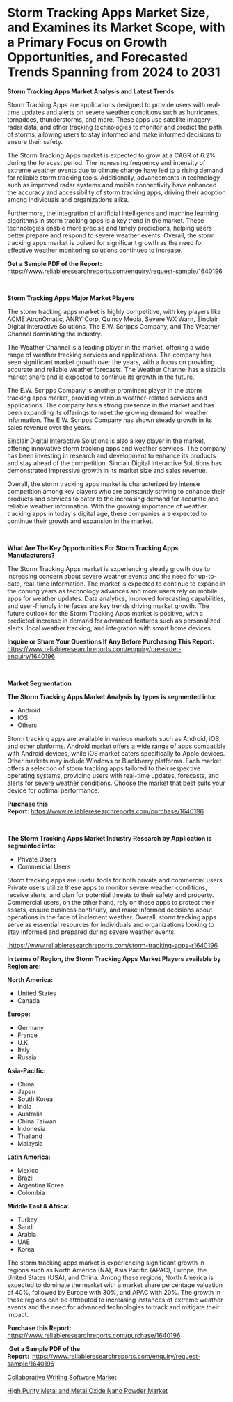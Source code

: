 <p><h1>Storm Tracking Apps Market Size, and Examines its Market Scope, with a Primary Focus on Growth Opportunities, and Forecasted Trends Spanning from 2024 to 2031</h1></p><p><strong>Storm Tracking Apps Market Analysis and Latest Trends</strong></p>
<p><p>Storm Tracking Apps are applications designed to provide users with real-time updates and alerts on severe weather conditions such as hurricanes, tornadoes, thunderstorms, and more. These apps use satellite imagery, radar data, and other tracking technologies to monitor and predict the path of storms, allowing users to stay informed and make informed decisions to ensure their safety.</p><p>The Storm Tracking Apps market is expected to grow at a CAGR of 6.2% during the forecast period. The increasing frequency and intensity of extreme weather events due to climate change have led to a rising demand for reliable storm tracking tools. Additionally, advancements in technology such as improved radar systems and mobile connectivity have enhanced the accuracy and accessibility of storm tracking apps, driving their adoption among individuals and organizations alike.</p><p>Furthermore, the integration of artificial intelligence and machine learning algorithms in storm tracking apps is a key trend in the market. These technologies enable more precise and timely predictions, helping users better prepare and respond to severe weather events. Overall, the storm tracking apps market is poised for significant growth as the need for effective weather monitoring solutions continues to increase.</p></p>
<p><strong>Get a Sample PDF of the Report:&nbsp;</strong> <a href="https://www.reliableresearchreports.com/enquiry/request-sample/1640196">https://www.reliableresearchreports.com/enquiry/request-sample/1640196</a></p>
<p>&nbsp;</p>
<p><strong>Storm Tracking Apps Major Market Players</strong></p>
<p><p>The storm tracking apps market is highly competitive, with key players like ACME AtronOmatic, ANRY Corp, Quincy Media, Severe WX Warn, Sinclair Digital Interactive Solutions, The E.W. Scripps Company, and The Weather Channel dominating the industry.</p><p>The Weather Channel is a leading player in the market, offering a wide range of weather tracking services and applications. The company has seen significant market growth over the years, with a focus on providing accurate and reliable weather forecasts. The Weather Channel has a sizable market share and is expected to continue its growth in the future.</p><p>The E.W. Scripps Company is another prominent player in the storm tracking apps market, providing various weather-related services and applications. The company has a strong presence in the market and has been expanding its offerings to meet the growing demand for weather information. The E.W. Scripps Company has shown steady growth in its sales revenue over the years.</p><p>Sinclair Digital Interactive Solutions is also a key player in the market, offering innovative storm tracking apps and weather services. The company has been investing in research and development to enhance its products and stay ahead of the competition. Sinclair Digital Interactive Solutions has demonstrated impressive growth in its market size and sales revenue.</p><p>Overall, the storm tracking apps market is characterized by intense competition among key players who are constantly striving to enhance their products and services to cater to the increasing demand for accurate and reliable weather information. With the growing importance of weather tracking apps in today's digital age, these companies are expected to continue their growth and expansion in the market.</p></p>
<p>&nbsp;</p>
<p><strong>What Are The Key Opportunities For Storm Tracking Apps Manufacturers?</strong></p>
<p><p>The Storm Tracking Apps market is experiencing steady growth due to increasing concern about severe weather events and the need for up-to-date, real-time information. The market is expected to continue to expand in the coming years as technology advances and more users rely on mobile apps for weather updates. Data analytics, improved forecasting capabilities, and user-friendly interfaces are key trends driving market growth. The future outlook for the Storm Tracking Apps market is positive, with a predicted increase in demand for advanced features such as personalized alerts, local weather tracking, and integration with smart home devices.</p></p>
<p><strong>Inquire or Share Your Questions If Any Before Purchasing This Report:</strong> <a href="https://www.reliableresearchreports.com/enquiry/pre-order-enquiry/1640196">https://www.reliableresearchreports.com/enquiry/pre-order-enquiry/1640196</a></p>
<p>&nbsp;</p>
<p><strong>Market Segmentation</strong></p>
<p><strong>The Storm Tracking Apps Market Analysis by types is segmented into:</strong></p>
<p><ul><li>Android</li><li>IOS</li><li>Others</li></ul></p>
<p><p>Storm tracking apps are available in various markets such as Android, iOS, and other platforms. Android market offers a wide range of apps compatible with Android devices, while iOS market caters specifically to Apple devices. Other markets may include Windows or Blackberry platforms. Each market offers a selection of storm tracking apps tailored to their respective operating systems, providing users with real-time updates, forecasts, and alerts for severe weather conditions. Choose the market that best suits your device for optimal performance.</p></p>
<p><strong>Purchase this Report:&nbsp;</strong><a href="https://www.reliableresearchreports.com/purchase/1640196">https://www.reliableresearchreports.com/purchase/1640196</a></p>
<p>&nbsp;</p>
<p><strong>The Storm Tracking Apps Market Industry Research by Application is segmented into:</strong></p>
<p><ul><li>Private Users</li><li>Commercial Users</li></ul></p>
<p><p>Storm tracking apps are useful tools for both private and commercial users. Private users utilize these apps to monitor severe weather conditions, receive alerts, and plan for potential threats to their safety and property. Commercial users, on the other hand, rely on these apps to protect their assets, ensure business continuity, and make informed decisions about operations in the face of inclement weather. Overall, storm tracking apps serve as essential resources for individuals and organizations looking to stay informed and prepared during severe weather events.</p></p>
<p><a href="https://www.reliableresearchreports.com/storm-tracking-apps-r1640196">&nbsp;https://www.reliableresearchreports.com/storm-tracking-apps-r1640196</a></p>
<p><strong>In terms of Region, the Storm Tracking Apps Market Players available by Region are:</strong></p>
<p>
    <p> <strong> North America: </strong>
        <ul>
            <li>United States</li>
            <li>Canada</li>
        </ul>
        </p> 
    <p> <strong> Europe: </strong>
        <ul>
            <li>Germany</li>
            <li>France</li>
            <li>U.K.</li>
            <li>Italy</li>
            <li>Russia</li>
        </ul>
        </p> 
    <p> <strong> Asia-Pacific: </strong>
        <ul>
            <li>China</li>
            <li>Japan</li>
            <li>South Korea</li>
            <li>India</li>
            <li>Australia</li>
            <li>China Taiwan</li>
            <li>Indonesia</li>
            <li>Thailand</li>
            <li>Malaysia</li>
        </ul>
        </p> 
    <p> <strong> Latin America: </strong>
        <ul>
            <li>Mexico</li>
            <li>Brazil</li>
            <li>Argentina Korea</li>
            <li>Colombia</li>
        </ul>
        </p> 
    <p> <strong> Middle East & Africa: </strong>
        <ul>
            <li>Turkey</li>
            <li>Saudi</li>
            <li>Arabia</li>
            <li>UAE</li>
            <li>Korea</li>
        </ul>
    </p>
    </p>
<p><p>The storm tracking apps market is experiencing significant growth in regions such as North America (NA), Asia Pacific (APAC), Europe, the United States (USA), and China. Among these regions, North America is expected to dominate the market with a market share percentage valuation of 40%, followed by Europe with 30%, and APAC with 20%. The growth in these regions can be attributed to increasing instances of extreme weather events and the need for advanced technologies to track and mitigate their impact.</p></p>
<p><strong>Purchase this Report: </strong><a href="https://www.reliableresearchreports.com/purchase/1640196">https://www.reliableresearchreports.com/purchase/1640196</a></p>
<p>&nbsp;<strong>Get a Sample PDF of the Report:&nbsp;&nbsp;</strong><a href="https://www.reliableresearchreports.com/enquiry/request-sample/1640196">https://www.reliableresearchreports.com/enquiry/request-sample/1640196</a></p>
<p><strong></strong></p>
<p><p><a href="https://github.com/ashman753/Market-Research-Report-List-1/blob/main/collaborative-writing-software-market.md">Collaborative Writing Software Market</a></p><p><a href="https://cautious-neon-760.notion.site/High-Purity-Metal-and-Metal-Oxide-Nano-Powder-Market-Size-and-Market-Trends-Complete-Industry-Overv-24c45bf388a24bedb48daf591fa96a31">High Purity Metal and Metal Oxide Nano Powder Market</a></p></p>